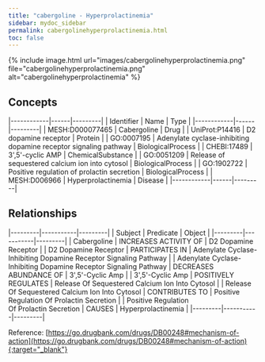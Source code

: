 ```yaml
---
title: "cabergoline - Hyperprolactinemia"
sidebar: mydoc_sidebar
permalink: cabergolinehyperprolactinemia.html
toc: false 
---
```


{% include image.html url="images/cabergolinehyperprolactinemia.png" file="cabergolinehyperprolactinemia.png" alt="cabergolinehyperprolactinemia" %}

## Concepts

|------------|------|---------|
| Identifier | Name | Type    |
|------------|------|---------|
| MESH:D000077465 | Cabergoline | Drug |
| UniProt:P14416 | D2 dopamine receptor | Protein |
| GO:0007195 | Adenylate cyclase-inhibiting dopamine receptor signaling pathway | BiologicalProcess |
| CHEBI:17489 | 3',5'-cyclic AMP | ChemicalSubstance |
| GO:0051209 | Release of sequestered calcium ion into cytosol | BiologicalProcess |
| GO:1902722 | Positive regulation of prolactin secretion | BiologicalProcess |
| MESH:D006966 | Hyperprolactinemia | Disease |
|------------|------|---------|

## Relationships

|---------|-----------|---------|
| Subject | Predicate | Object  |
|---------|-----------|---------|
| Cabergoline | INCREASES ACTIVITY OF | D2 Dopamine Receptor |
| D2 Dopamine Receptor | PARTICIPATES IN | Adenylate Cyclase-Inhibiting Dopamine Receptor Signaling Pathway |
| Adenylate Cyclase-Inhibiting Dopamine Receptor Signaling Pathway | DECREASES ABUNDANCE OF | 3',5'-Cyclic Amp |
| 3',5'-Cyclic Amp | POSITIVELY REGULATES | Release Of Sequestered Calcium Ion Into Cytosol |
| Release Of Sequestered Calcium Ion Into Cytosol | CONTRIBUTES TO | Positive Regulation Of Prolactin Secretion |
| Positive Regulation Of Prolactin Secretion | CAUSES | Hyperprolactinemia |
|---------|-----------|---------|

Reference: [https://go.drugbank.com/drugs/DB00248#mechanism-of-action](https://go.drugbank.com/drugs/DB00248#mechanism-of-action){:target="_blank"}